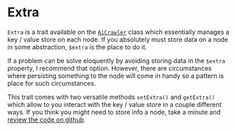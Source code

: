 # Extra

`Extra` is a trait available on the [`AiCrawler`](README.md) class which essentially manages a key / value store on each node. If you absolutely must store data on a node in some abstraction, `$extra` is the place to do it.

If a problem can be solve eloquently by avoiding storing data in the `$extra` property, I recommend that option. However, there are circumstances where persisting something to the node will come in handy so a pattern is place for such circumstances.

This trait comes with two versatile methods `setExtra()` and `getExtra()` which allow to you interact with the key / value store in a couple different ways. If you think you might need to store info a node, take a minute and [review the code on github](https://github.com/danrichards/core/blob/master/src/Dan/Core/Support/Traits/Extra.php.).